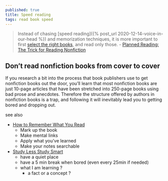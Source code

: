 ```yaml
---
published: true
title: Speed reading
tags: read book speed
---
```

>  Instead of chasing [speed reading]({% post_url 2020-12-14-voice-in-our-head %}) and memorization techniques, it is more important to first [select the right books](https://codecapsule.com/2015/12/13/you-dont-need-to-read-faster-just-pick-the-right-books/), and read only those. - [Planned Reading: The Trick for Reading Nonfiction](https://codecapsule.com/2017/05/06/planned-reading-the-trick-for-reading-nonfiction/)

## Don’t read nonfiction books from cover to cover

If you research a bit into the process that book publishers use to get nonfiction books out the door, you’ll learn that most nonfiction books are just 10-page articles that have been stretched into 250-page books using bad prose and anecdotes. Therefore the structure offered by authors in nonfiction books is a trap, and following it will inevitably lead you to getting bored and dropping out.

see also
- [How to Remember What You Read](https://news.ycombinator.com/item?id=28254378)
	- Mark up the book
    - Make mental links
	- Apply what you’ve learned
	- Make your notes searchable
- [ Study Less Study Smart](https://www.youtube.com/watch?v=IlU-zDU6aQ0)
	- have a quiet place
    - have a 5 min break when bored (even every 25min if needed)
    - what I am learning ?
    	- a fact or a concept ?
